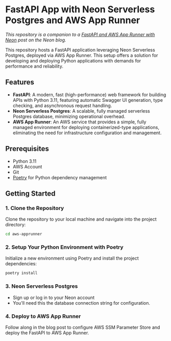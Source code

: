 # FastAPI App with Neon Serverless Postgres and AWS App Runner

_This repository is a companion to a [FastAPI and AWS App Runner with Neon](https://neon.tech/blog/deploy-a-serverless-fastapi-app-with-neon-postgres-and-aws-app-runner-at-any-scale) post on the Neon blog._

This repository hosts a FastAPI application leveraging Neon Serverless Postgres, deployed via AWS App Runner. This setup offers a solution for developing and deploying Python applications with demands for performance and reliability.

## Features

- **FastAPI**: A modern, fast (high-performance) web framework for building APIs with Python 3.11, featuring automatic Swagger UI generation, type checking, and asynchronous request handling.
- **Neon Serverless Postgres**: A scalable, fully managed serverless Postgres database, minimizing operational overhead.
- **AWS App Runner**: An AWS service that provides a simple, fully managed environment for deploying containerized-type applications, eliminating the need for infrastructure configuration and management.

## Prerequisites

- Python 3.11
- AWS Account
- Git
- [Poetry](https://python-poetry.org/) for Python dependency management

## Getting Started

### 1. Clone the Repository

Clone the repository to your local machine and navigate into the project directory:

```bash
cd aws-apprunner
```

### 2. Setup Your Python Environment with Poetry

Initialize a new environment using Poetry and install the project dependencies:

```sh
poetry install
```

### 3. Neon Serverless Postgres

- Sign up or log in to your Neon account
- You'll need this the database connection string for configuration.

### 4. Deploy to AWS App Runner

Follow along in the blog post to configure AWS SSM Parameter Store and deploy the FastAPI to AWS App Runner.
